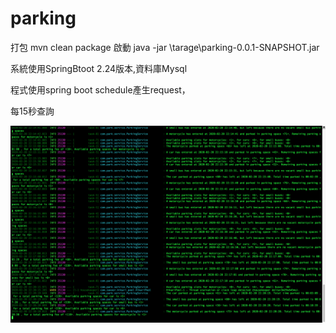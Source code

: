 # parking
 
打包
mvn clean package
啟動
java -jar \tarage\parking-0.0.1-SNAPSHOT.jar


系統使用SpringBtoot 2.24版本,資料庫Mysql

程式使用spring boot schedule產生request，

每15秒查詢

![image](https://github.com/nwahs0s/parking/blob/master/pic/%E8%9E%A2%E5%B9%95%E5%BF%AB%E7%85%A7%202020-02-20%20%E4%B8%8B%E5%8D%8810.20.17.png)
